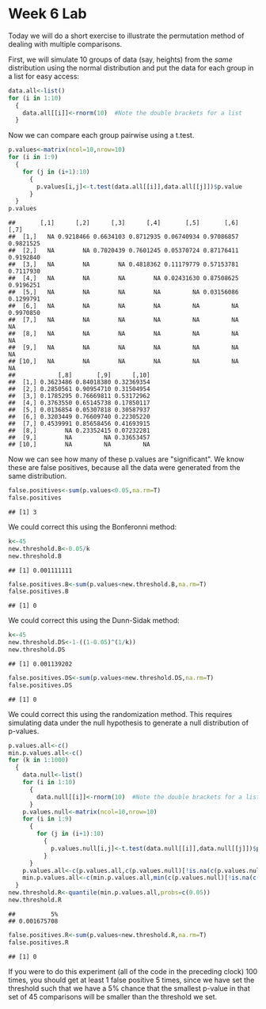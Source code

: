 Week 6 Lab
=============
  
Today we will do a short exercise to illustrate the permutation method of dealing with multiple comparisons.

First, we will simulate 10 groups of data (say, heights) from the *same* distribution using the normal distribution and put the data for each group in a list for easy access:


```r
data.all<-list()
for (i in 1:10)
  {
    data.all[[i]]<-rnorm(10)  #Note the double brackets for a list
  }
```

Now we can compare each group pairwise using a t.test.


```r
p.values<-matrix(ncol=10,nrow=10)
for (i in 1:9)
  {
    for (j in (i+1):10)
      {
        p.values[i,j]<-t.test(data.all[[i]],data.all[[j]])$p.value 
      }
  }
p.values
```

```
##       [,1]      [,2]      [,3]      [,4]       [,5]       [,6]      [,7]
##  [1,]   NA 0.9218466 0.6634103 0.8712935 0.06740934 0.97086857 0.9821525
##  [2,]   NA        NA 0.7020439 0.7601245 0.05370724 0.87176411 0.9192840
##  [3,]   NA        NA        NA 0.4818362 0.11179779 0.57153781 0.7117930
##  [4,]   NA        NA        NA        NA 0.02431630 0.87508625 0.9196251
##  [5,]   NA        NA        NA        NA         NA 0.03156086 0.1299791
##  [6,]   NA        NA        NA        NA         NA         NA 0.9970850
##  [7,]   NA        NA        NA        NA         NA         NA        NA
##  [8,]   NA        NA        NA        NA         NA         NA        NA
##  [9,]   NA        NA        NA        NA         NA         NA        NA
## [10,]   NA        NA        NA        NA         NA         NA        NA
##            [,8]       [,9]      [,10]
##  [1,] 0.3623486 0.84018380 0.32369354
##  [2,] 0.2850561 0.90954710 0.31504954
##  [3,] 0.1785295 0.76669811 0.53172962
##  [4,] 0.3763550 0.65145738 0.17850117
##  [5,] 0.0136854 0.05307818 0.30587937
##  [6,] 0.3203449 0.76609740 0.22305220
##  [7,] 0.4539991 0.85658456 0.41693915
##  [8,]        NA 0.23352415 0.07232281
##  [9,]        NA         NA 0.33653457
## [10,]        NA         NA         NA
```

Now we can see how many of these p.values are "significant". We know these are false positives, because all the data were generated from the same distribution.


```r
false.positives<-sum(p.values<0.05,na.rm=T)
false.positives
```

```
## [1] 3
```

We could correct this using the Bonferonni method:


```r
k<-45
new.threshold.B<-0.05/k
new.threshold.B
```

```
## [1] 0.001111111
```

```r
false.positives.B<-sum(p.values<new.threshold.B,na.rm=T)
false.positives.B
```

```
## [1] 0
```

We could correct this using the Dunn-Sidak method:


```r
k<-45
new.threshold.DS<-1-((1-0.05)^(1/k))
new.threshold.DS
```

```
## [1] 0.001139202
```

```r
false.positives.DS<-sum(p.values<new.threshold.DS,na.rm=T)
false.positives.DS
```

```
## [1] 0
```

We could correct this using the randomization method. This requires simulating data under the null hypothesis to generate a null distribution of p-values.



```r
p.values.all<-c()
min.p.values.all<-c()
for (k in 1:1000)
  {
    data.null<-list()
    for (i in 1:10)
      {
        data.null[[i]]<-rnorm(10)  #Note the double brackets for a list
      }
    p.values.null<-matrix(ncol=10,nrow=10)
    for (i in 1:9)
      {
        for (j in (i+1):10)
          {
            p.values.null[i,j]<-t.test(data.null[[i]],data.null[[j]])$p.value 
          }
      }
    p.values.all<-c(p.values.all,c(p.values.null)[!is.na(c(p.values.null))])
    min.p.values.all<-c(min.p.values.all,min(c(p.values.null)[!is.na(c(p.values.null))]))
  }
new.threshold.R<-quantile(min.p.values.all,probs=c(0.05))
new.threshold.R
```

```
##          5% 
## 0.001675708
```

```r
false.positives.R<-sum(p.values<new.threshold.R,na.rm=T)
false.positives.R
```

```
## [1] 0
```

If you were to do this experiment (all of the code in the preceding clock) 100 times, you should get at least 1 false positive 5 times, since we have set the threshold such that we have a 5% chance that the smallest p-value in that set of 45 comparisons will be smaller than the threshold we set.
